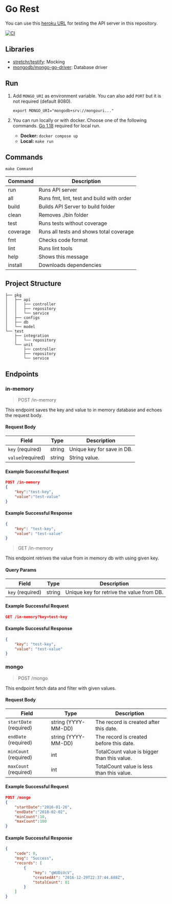 # Go Rest

You can use this [heroku URL](https://go-restful-app.herokuapp.com/) for testing the API server in this repository.

[![CI](https://github.com/ahmetcanaydemir/go-rest/actions/workflows/go.yml/badge.svg)](https://github.com/ahmetcanaydemir/go-rest/actions/workflows/go.yml)

## Libraries

- [stretchr/testify](https://github.com/stretchr/testify): Mocking
- [mongodb/mongo-go-driver](https://github.com/mongodb/mongo-go-driver): Database driver

## Run

1. Add `MONGO_URI` as environment variable. You can also add `PORT` but it is not required (default 8080).

    `export MONGO_URI="mongodb+srv://mongouri..."`

2. You can run locally or with docker. Choose one of the following commands. [Go 1.18](https://go.dev/dl/) required for local run.

    - **Docker:** `docker compose up`
    - **Local:** `make run`

## Commands

    make Command

| Command  | Description                                            |
|----------|--------------------------------------------------------|
| run      | Runs API server                                        |
| all      | Runs fmt, lint, test  and build with order             |
| build    | Builds API Server to build folder                      |
| clean    | Removes ./bin folder                                   |
| test     | Runs tests without coverage                            |
| coverage | Runs all tests and shows total coverage                |
| fmt      | Checks code format                                     |
| lint     | Runs lint tools                                        |
| help     | Shows this message                                     |
| install  | Downloads dependencies                                 |

## Project Structure 

```
├── pkg
│   ├── api
│   │   ├── controller
│   │   ├── repository
│   │   └── service
│   ├── configs
│   ├── db 
│   └── model
└── test
    ├── integration
    │   └── repository
    └── unit
        ├── controller
        ├── repository
        └── service
```

## Endpoints

### in-memory

> POST /in-memory

This endpoint saves the key and value to in memory database and echoes the request body.

#### Request Body

| Field               | Type   | Description                   |
|---------------------|--------|-------------------------------|
| `key`    (required) | string | Unique key for save in DB.    |
| `value`(required)   | string | String value.                 |

#### Example Successful Request

```json
POST /in-memory
{
    "key":"test-key",
    "value":"test-value"
}
```

#### Example Successful Response

```json
{
    "key": "test-key",
    "value": "test-value"
}
``` 

> GET /in-memory

This endpoint retrives the value from in memory db with using given key.

#### Query Params

| Field               | Type   | Description                               |
|---------------------|--------|-------------------------------------------|
| `key`    (required) | string | Unique key for retrive the value from DB. |

#### Example Successful Request

```json
GET /in-memory?key=test-key
```

#### Example Successful Response

```json
{
    "key": "test-key",
    "value": "test-value"
}
``` 

### mongo

> POST /mongo

This endpoint fetch data and filter with given values.

#### Request Body

| Field                   | Type                   | Description                                   |
|-------------------------|------------------------|-----------------------------------------------|
| `startDate` (required)  | string (YYYY-MM-DD)     | The record is created after this date.        |
| `endDate` (required)    | string (YYYY-MM-DD)     | The record is created before this date.       |
| `minCount` (required)   | int                    | TotalCount value is bigger than this value.   |
| `maxCount` (required)   | int                    | TotalCount value is less than this value.     |

#### Example Successful Request

```json
POST /mongo
{
    "startDate":"2016-01-26",
    "endDate":"2018-02-02",
    "minCount":10,
    "maxCount":100
}
```

#### Example Successful Response

```json
{
    "code": 0,
    "msg": "Success",
    "records": [
        {
            "key": "gWUDiUcV",
            "createdAt": "2016-12-29T22:37:44.688Z",
            "totalCount": 81
        }
    ]
}
``` 
